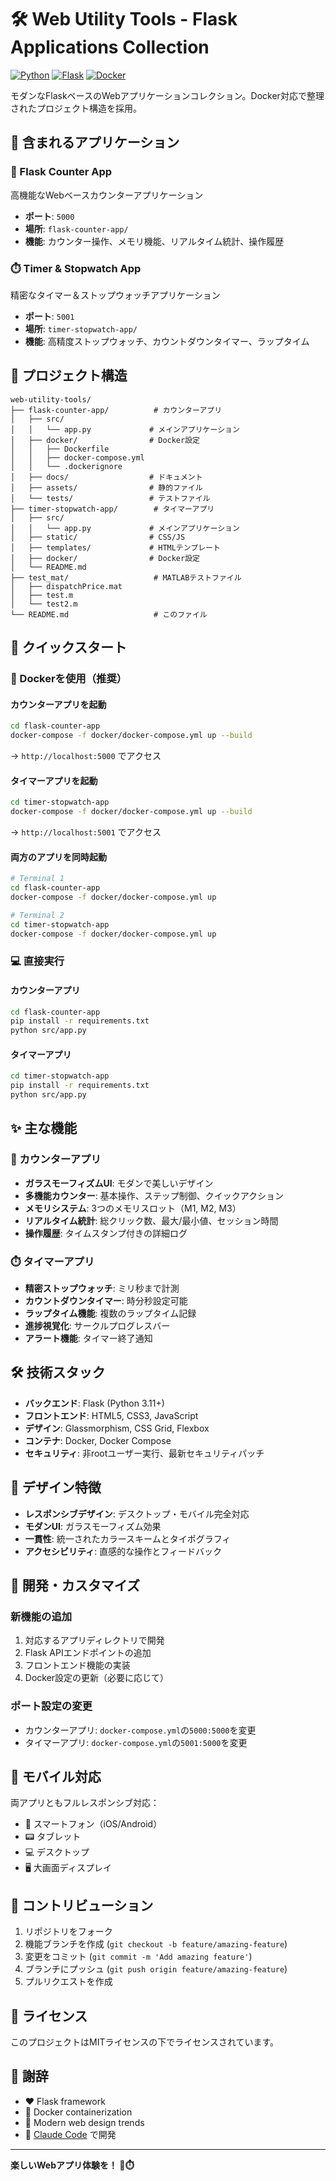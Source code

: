 # 🛠️ Web Utility Tools - Flask Applications Collection

[![Python](https://img.shields.io/badge/Python-3.11+-blue.svg)](https://www.python.org)
[![Flask](https://img.shields.io/badge/Flask-2.3+-green.svg)](https://flask.palletsprojects.com/)
[![Docker](https://img.shields.io/badge/Docker-Enabled-blue.svg)](https://www.docker.com/)

モダンなFlaskベースのWebアプリケーションコレクション。Docker対応で整理されたプロジェクト構造を採用。

## 🚀 含まれるアプリケーション

### 🎯 Flask Counter App
高機能なWebベースカウンターアプリケーション
- **ポート**: `5000`
- **場所**: `flask-counter-app/`
- **機能**: カウンター操作、メモリ機能、リアルタイム統計、操作履歴

### ⏱️ Timer & Stopwatch App  
精密なタイマー＆ストップウォッチアプリケーション
- **ポート**: `5001`
- **場所**: `timer-stopwatch-app/`
- **機能**: 高精度ストップウォッチ、カウントダウンタイマー、ラップタイム

## 📁 プロジェクト構造

```
web-utility-tools/
├── flask-counter-app/          # カウンターアプリ
│   ├── src/
│   │   └── app.py             # メインアプリケーション
│   ├── docker/                # Docker設定
│   │   ├── Dockerfile
│   │   ├── docker-compose.yml
│   │   └── .dockerignore
│   ├── docs/                  # ドキュメント
│   ├── assets/                # 静的ファイル
│   └── tests/                 # テストファイル
├── timer-stopwatch-app/        # タイマーアプリ
│   ├── src/
│   │   └── app.py             # メインアプリケーション
│   ├── static/                # CSS/JS
│   ├── templates/             # HTMLテンプレート
│   ├── docker/                # Docker設定
│   └── README.md
├── test_mat/                   # MATLABテストファイル
│   ├── dispatchPrice.mat
│   ├── test.m
│   └── test2.m
└── README.md                   # このファイル
```

## 🚀 クイックスタート

### 🐳 Dockerを使用（推奨）

#### カウンターアプリを起動
```bash
cd flask-counter-app
docker-compose -f docker/docker-compose.yml up --build
```
→ `http://localhost:5000` でアクセス

#### タイマーアプリを起動
```bash
cd timer-stopwatch-app
docker-compose -f docker/docker-compose.yml up --build
```
→ `http://localhost:5001` でアクセス

#### 両方のアプリを同時起動
```bash
# Terminal 1
cd flask-counter-app
docker-compose -f docker/docker-compose.yml up

# Terminal 2  
cd timer-stopwatch-app
docker-compose -f docker/docker-compose.yml up
```

### 💻 直接実行

#### カウンターアプリ
```bash
cd flask-counter-app
pip install -r requirements.txt
python src/app.py
```

#### タイマーアプリ
```bash
cd timer-stopwatch-app
pip install -r requirements.txt
python src/app.py
```

## ✨ 主な機能

### 🎯 カウンターアプリ
- **ガラスモーフィズムUI**: モダンで美しいデザイン
- **多機能カウンター**: 基本操作、ステップ制御、クイックアクション
- **メモリシステム**: 3つのメモリスロット（M1, M2, M3）
- **リアルタイム統計**: 総クリック数、最大/最小値、セッション時間
- **操作履歴**: タイムスタンプ付きの詳細ログ

### ⏱️ タイマーアプリ
- **精密ストップウォッチ**: ミリ秒まで計測
- **カウントダウンタイマー**: 時分秒設定可能
- **ラップタイム機能**: 複数のラップタイム記録
- **進捗視覚化**: サークルプログレスバー
- **アラート機能**: タイマー終了通知

## 🛠️ 技術スタック

- **バックエンド**: Flask (Python 3.11+)
- **フロントエンド**: HTML5, CSS3, JavaScript
- **デザイン**: Glassmorphism, CSS Grid, Flexbox
- **コンテナ**: Docker, Docker Compose
- **セキュリティ**: 非rootユーザー実行、最新セキュリティパッチ

## 🎨 デザイン特徴

- **レスポンシブデザイン**: デスクトップ・モバイル完全対応
- **モダンUI**: ガラスモーフィズム効果
- **一貫性**: 統一されたカラースキームとタイポグラフィ
- **アクセシビリティ**: 直感的な操作とフィードバック

## 🔧 開発・カスタマイズ

### 新機能の追加
1. 対応するアプリディレクトリで開発
2. Flask APIエンドポイントの追加
3. フロントエンド機能の実装
4. Docker設定の更新（必要に応じて）

### ポート設定の変更
- カウンターアプリ: `docker-compose.yml`の`5000:5000`を変更
- タイマーアプリ: `docker-compose.yml`の`5001:5000`を変更

## 📱 モバイル対応

両アプリともフルレスポンシブ対応：
- 📱 スマートフォン（iOS/Android）
- 📟 タブレット
- 💻 デスクトップ
- 🖥️ 大画面ディスプレイ

## 🤝 コントリビューション

1. リポジトリをフォーク
2. 機能ブランチを作成 (`git checkout -b feature/amazing-feature`)
3. 変更をコミット (`git commit -m 'Add amazing feature'`)
4. ブランチにプッシュ (`git push origin feature/amazing-feature`)
5. プルリクエストを作成

## 📄 ライセンス

このプロジェクトはMITライセンスの下でライセンスされています。

## 🙏 謝辞

- ❤️ Flask framework
- 🐳 Docker containerization
- 🎨 Modern web design trends
- 🤖 [Claude Code](https://claude.ai/code) で開発

---

**楽しいWebアプリ体験を！ 🎯⏱️**